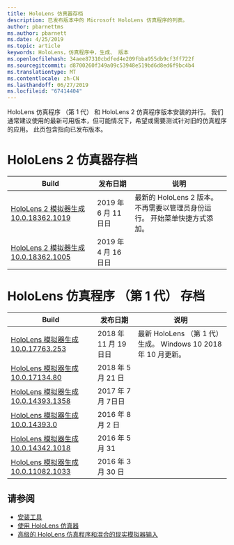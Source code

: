 ```yaml
---
title: HoloLens 仿真器存档
description: 已发布版本中的 Microsoft HoloLens 仿真程序的列表。
author: pbarnettms
ms.author: pbarnett
ms.date: 4/25/2019
ms.topic: article
keywords: HoloLens，仿真程序中，生成、 版本
ms.openlocfilehash: 34aee87310cbdfed4e209fbba955db9cf3ff722f
ms.sourcegitcommit: d8700260f349a09c53948e519bd6d8ed6f9bc4b4
ms.translationtype: MT
ms.contentlocale: zh-CN
ms.lasthandoff: 06/27/2019
ms.locfileid: "67414404"
---
```

HoloLens 仿真程序 （第 1 代） 和 HoloLens 2 仿真程序版本安装的并行。 我们通常建议使用的最新可用版本，但可能情况下，希望或需要测试针对旧的仿真程序的应用。 此页包含指向已发布版本。


# <a name="hololens-2-emulator-archive"></a>HoloLens 2 仿真器存档


|  Build |  发布日期 |  说明 | 
|----------|----------|----------|
|  [HoloLens 2 模拟器生成 10.0.18362.1019](https://go.microsoft.com/fwlink/?linkid=2095316) | 2019 年 6 月 11日日 | 最新的 HoloLens 2 版本。  不再需要以管理员身份运行。  开始菜单快捷方式添加。 |
|  [HoloLens 2 模拟器生成 10.0.18362.1005](https://go.microsoft.com/fwlink/?linkid=2087187) | 2019 年 4 月 16日日 |  |


# <a name="hololens-emulator-1st-gen-archive"></a>HoloLens 仿真程序 （第 1 代） 存档


|  Build |  发布日期 |  说明 | 
|----------|----------|----------|
|  [HoloLens 模拟器生成 10.0.17763.253](https://go.microsoft.com/fwlink/?linkid=2065980) | 2018 年 11 月 19日日 | 最新 HoloLens （第 1 代） 生成。 Windows 10 2018 年 10 月更新。 |
|  [HoloLens 模拟器生成 10.0.17134.80](https://go.microsoft.com/fwlink/?linkid=874531) | 2018 年 5 月 21 日 | 
|  [HoloLens 模拟器生成 10.0.14393.1358](https://go.microsoft.com/fwlink/?linkid=852626) |  2017 年 7 月 7日日 |
|  [HoloLens 模拟器生成 10.0.14393.0](http://go.microsoft.com/fwlink/?LinkID=823018) |  2016 年 8 月 2 日 |
|  [HoloLens 模拟器生成 10.0.14342.1018](http://go.microsoft.com/fwlink/?LinkID=823018) |  2016 年 5 月 31 |
|  [HoloLens 模拟器生成 10.0.11082.1033](http://go.microsoft.com/fwlink/?LinkID=724053) |  2016 年 3 月 30 日 |

## <a name="see-also"></a>请参阅
* [安装工具](install-the-tools.md)
* [使用 HoloLens 仿真器](using-the-hololens-emulator.md)
* [高级的 HoloLens 仿真程序和混合的现实模拟器输入](advanced-hololens-emulator-and-mixed-reality-simulator-input.md)
